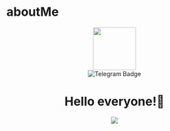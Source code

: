 # aboutMe
<div>
  <div id="header" align="center">
      <img src="https://media.giphy.com/media/v1.Y2lkPTc5MGI3NjExYzl5bHM0MHQwaXY3MzF1azZ2Nzk2YXY5azd3eDZmdjJoeHZ6OTJwbiZlcD12MV9pbnRlcm5hbF9naWZfYnlfaWQmY3Q9Zw/HWehYolY2YK8WOdCcE/giphy.gif" width="100"/>
    </div>
    <div id="badges" align="center">
      <img src="https://img.shields.io/badge/Telegram-blue?style=for-the-badge&logo=telegram&logoColor=white" alt="Telegram Badge"/>
  </div>
  <div>
    <h1 font-size=40px align="center">
      Hello everyone!🫶
    </h1>
  </div>
  <div align="center">
    <img src="https://media.giphy.com/media/v1.Y2lkPTc5MGI3NjExamRnMWluNHBpYXN0Z3k0cmEwZng5dzltdjlxYXpuMHY3dXVoMDZwNiZlcD12MV9pbnRlcm5hbF9naWZfYnlfaWQmY3Q9Zw/JqmupuTVZYaQX5s094/giphy.gif"/>
  </div>
</div>
